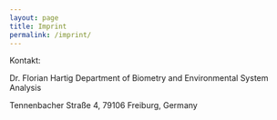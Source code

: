 ```yaml
---
layout: page
title: Imprint
permalink: /imprint/
---
```


Kontakt:

  Dr. Florian Hartig
  Department of Biometry and Environmental System Analysis

  Tennenbacher Straße 4, 79106 Freiburg, Germany

